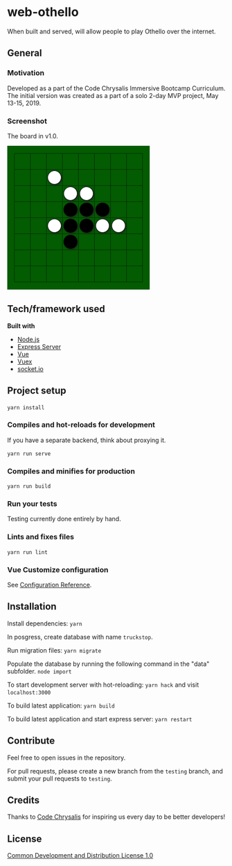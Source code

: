 # web-othello
When built and served, will allow people to play Othello over the internet.

## General
### Motivation

Developed as a part of the Code Chrysalis Immersive Bootcamp Curriculum. The initial version was created as a part of a solo 2-day MVP project, May 13-15, 2019.

### Screenshot
The board in v1.0.

![Front](./img/othello-screen.png)

## Tech/framework used

<b>Built with</b>
- [Node.js](https://nodejs.org/en/)
- [Express Server](https://expressjs.com/)
- [Vue](https://vuejs.org/)
- [Vuex](https://vuex.vuejs.org/)
- [socket.io](https://socket.io)


## Project setup
```
yarn install
```

### Compiles and hot-reloads for development
If you have a separate backend, think about proxying it.
```
yarn run serve
```

### Compiles and minifies for production
```
yarn run build
```

### Run your tests
Testing currently done entirely by hand.

### Lints and fixes files
```
yarn run lint
```

### Vue Customize configuration
See [Configuration Reference](https://cli.vuejs.org/config/).

## Installation

Install dependencies:
`yarn`

In posgress, create database with name `truckstop`.

Run migration files:
`yarn migrate`

Populate the database by running the following command in the "data" subfolder.
`node import`

To start development server with hot-reloading:
`yarn hack`
and visit `localhost:3000`

To build latest application:
`yarn build`

To build latest application and start express server:
`yarn restart`

## Contribute

Feel free to open issues in the repository.

For pull requests, please create a new branch from the `testing` branch, and submit your pull requests to `testing`.

## Credits

Thanks to [Code Chrysalis](https://github.com/codechrysalis) for inspiring us every day to be better developers!

## License

[Common Development and Distribution License 1.0](https://opensource.org/licenses/CDDL-1.0)
